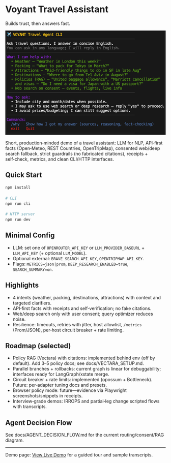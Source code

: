 # Voyant Travel Assistant

Builds trust, then answers fast.

![Voyant Travel Assistant Screenshot](./assets/screenshot.png)

Short, production‑minded demo of a travel assistant: LLM for NLP, API‑first facts (Open‑Meteo, REST Countries, OpenTripMap), consented web/deep search fallback, strict guardrails (no fabricated citations), receipts + self‑check, metrics, and clean CLI/HTTP interfaces.

## Quick Start
```bash
npm install

# CLI
npm run cli

# HTTP server
npm run dev
```

## Minimal Config
- LLM: set one of `OPENROUTER_API_KEY` or `LLM_PROVIDER_BASEURL` + `LLM_API_KEY` (+ optional `LLM_MODEL`).
- Optional external: `BRAVE_SEARCH_API_KEY`, `OPENTRIPMAP_API_KEY`.
- Flags: `METRICS=json|prom`, `DEEP_RESEARCH_ENABLED=true`, `SEARCH_SUMMARY=on`.

## Highlights
- 4 intents (weather, packing, destinations, attractions) with context and targeted clarifiers.
- API‑first facts with receipts and self‑verification; no fake citations.
- Web/deep search only with user consent; query optimizer reduces noise.
- Resilience: timeouts, retries with jitter, host allowlist, `/metrics` (Prom/JSON), per‑host circuit breaker + rate limiting.

## Roadmap (selected)
- Policy RAG (Vectara) with citations: implemented behind env (off by default). Add 3–5 policy docs; see docs/VECTARA_SETUP.md.
- Parallel branches + rollbacks: current graph is linear for debuggability; interfaces ready for LangGraph/xstate merge.
- Circuit breaker + rate limits: implemented (opossum + Bottleneck). Future: per‑adapter tuning docs and presets.
- Browser policy mode: future—evidence via Playwright screenshots/snippets in receipts.
- Interview‑grade demos: IRROPS and partial‑leg change scripted flows with transcripts.

## Agent Decision Flow

See docs/AGENT_DECISION_FLOW.md for the current routing/consent/RAG diagram.

---

Demo page: [View Live Demo](https://chernistry.github.io/voyant/) for a guided tour and sample transcripts.
